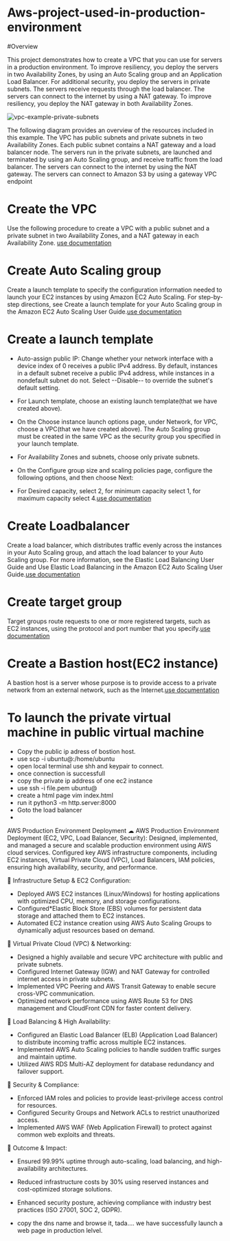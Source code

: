 # Aws-project-used-in-production-environment

#Overview

This project demonstrates how to create a VPC that you can use for servers in a production environment. To improve resiliency, you deploy the servers in two Availability Zones, by using an Auto Scaling group and an Application Load Balancer. For additional security, you deploy the servers in private subnets. The servers receive requests through the load balancer. The servers can connect to the internet by using a NAT gateway. To improve resiliency, you deploy the NAT gateway in both Availability Zones.


![vpc-example-private-subnets](https://github.com/Suresh-28/Aws-production-environment/assets/111943013/724828d3-d010-47d3-98cd-ef36f2cb933b)

The following diagram provides an overview of the resources included in this example. The VPC has public subnets and private subnets in two Availability Zones. Each public subnet contains a NAT gateway and a load balancer node. The servers run in the private subnets, are launched and terminated by using an Auto Scaling group, and receive traffic from the load balancer. The servers can connect to the internet by using the NAT gateway. The servers can connect to Amazon S3 by using a gateway VPC endpoint


# Create the VPC
Use the following procedure to create a VPC with a public subnet and a private subnet in two Availability Zones, and a NAT gateway in each Availability Zone. [use documentation](https://docs.aws.amazon.com/directoryservice/latest/admin-guide/gsg_create_vpc.html)

# Create Auto Scaling group
  
  Create a launch template to specify the configuration information needed to launch your EC2 instances by using Amazon EC2 Auto Scaling. For step-by-step directions, see Create a 
  launch template for your Auto Scaling group in the Amazon EC2 Auto Scaling User Guide.[use documentation](https://docs.aws.amazon.com/autoscaling/ec2/userguide/create-auto-scaling-groups-launch-template.html)

# Create a launch template
- Auto-assign public IP: Change whether your network interface with a device index of 0 receives a public IPv4 address. By default, instances in a default subnet receive a public IPv4 
 address, while instances in a nondefault subnet do not. Select --Disable-- to override the subnet's default setting.

- For Launch template, choose an existing launch template(that we have created above).

- On the Choose instance launch options page, under Network, for VPC, choose a VPC(that we have created above). The Auto Scaling group must be created in the same VPC as the security 
  group you specified in your launch template.

- For Availability Zones and subnets, choose only private subnets.
- On the Configure group size and scaling policies page, configure the following options, and then choose Next:

- For Desired capacity, select 2, for minimum capacity select 1, for maximum capacity select 4.[use documentation](https://docs.aws.amazon.com/autoscaling/ec2/userguide/create-asg-launch-template.html)

# Create Loadbalancer
Create a load balancer, which distributes traffic evenly across the instances in your Auto Scaling group, and attach the load balancer to your Auto Scaling group. For more information, see the Elastic Load Balancing User Guide and Use Elastic Load Balancing in the Amazon EC2 Auto Scaling User Guide.[use documentation](https://docs.aws.amazon.com/elasticloadbalancing/latest/application/create-application-load-balancer.html)

# Create target group
Target groups route requests to one or more registered targets, such as EC2 instances, using the protocol and port number that you specify.[use documentation](https://docs.aws.amazon.com/elasticloadbalancing/latest/application/create-target-group.html)

# Create a Bastion host(EC2 instance)
A bastion host is a server whose purpose is to provide access to a private network from an external network, such as the Internet.[use documentation](https://docs.aws.amazon.com/efs/latest/ug/gs-step-one-create-ec2-resources.html)

# To launch the private virtual machine in public virtual machine
- Copy the public ip adress of bostion host.
- use scp -i <pemfile path> <pemfile path> ubuntu@<ip>:/home/ubuntu
- open local terminal use shh and keypair to connect.
- once connection is successfull
- copy the private ip address of one ec2 instance
- use ssh -i file.pem ubuntu@<privateIP>
- create a html page vim index.html
- run it python3 -m http.server:8000
- Goto the load balancer
- 
AWS Production Environment Deployment
☁ AWS Production Environment Deployment (EC2, VPC, Load Balancer, Security):
Designed, implemented, and managed a secure and scalable production environment using AWS cloud services. Configured key AWS infrastructure components, including EC2 instances, Virtual Private Cloud (VPC), Load Balancers, IAM policies, ensuring high availability, security, and performance.

🔹 Infrastructure Setup & EC2 Configuration:
- Deployed AWS EC2 instances (Linux/Windows) for hosting applications with optimized CPU, memory, and storage configurations.
- Configured*Elastic Block Store (EBS) volumes for persistent data storage and attached them to EC2 instances.
- Automated EC2 instance creation using AWS Auto Scaling Groups to dynamically adjust resources based on demand.

🔹 Virtual Private Cloud (VPC) & Networking:
- Designed a highly available and secure VPC architecture with public and private subnets.
- Configured Internet Gateway (IGW) and NAT Gateway for controlled internet access in private subnets.
- Implemented VPC Peering and AWS Transit Gateway to enable secure cross-VPC communication.
- Optimized network performance using AWS Route 53 for DNS management and CloudFront CDN for faster content delivery.

🔹 Load Balancing & High Availability:
- Configured an Elastic Load Balancer (ELB) (Application Load Balancer) to distribute incoming traffic across multiple EC2 instances.
- Implemented AWS Auto Scaling policies to handle sudden traffic surges and maintain uptime.
- Utilized AWS RDS Multi-AZ deployment for database redundancy and failover support.

🔹 Security & Compliance:
- Enforced IAM roles and policies to provide least-privilege access control for resources.
- Configured Security Groups and Network ACLs to restrict unauthorized access.
- Implemented AWS WAF (Web Application Firewall) to protect against common web exploits and threats.

🔹 Outcome & Impact:
- Ensured 99.99% uptime through auto-scaling, load balancing, and high-availability architectures.
- Reduced infrastructure costs by 30% using reserved instances and cost-optimized storage solutions.
- Enhanced security posture, achieving compliance with industry best practices (ISO 27001, SOC 2, GDPR).

- copy the dns name and browse it, tada.... we have successfully launch a web page in production lelvel.




